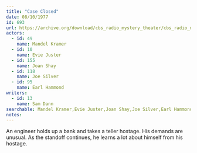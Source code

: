 ```yaml
---
title: "Case Closed"
date: 08/10/1977
id: 693
url: https://archive.org/download/cbs_radio_mystery_theater/cbs_radio_mystery_theater-0651-0700.zip/cbs_radio_mystery_theater-0651-0700%2Fcbsrmt_0693_case_closed.mp3
actors:  
  - id: 49
    name: Mandel Kramer  
  - id: 10
    name: Evie Juster  
  - id: 155
    name: Joan Shay  
  - id: 118
    name: Joe Silver  
  - id: 95
    name: Earl Hammond
writers:  
  - id: 13
    name: Sam Dann
searchable: Mandel Kramer,Evie Juster,Joan Shay,Joe Silver,Earl Hammond Sam Dann
notes:  
---
```

An engineer holds up a bank and takes a teller hostage. His demands are unusual. As the standoff continues, he learns a lot about himself from his hostage.